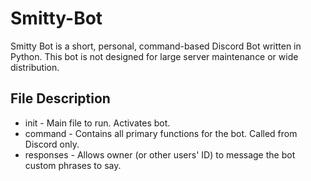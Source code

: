 # Smitty-Bot
Smitty Bot is a short, personal, command-based Discord Bot written in Python. This bot is not designed for large server maintenance or wide distribution.  

## File Description
- init - Main file to run. Activates bot.
- command - Contains all primary functions for the bot. Called from Discord only.
- responses - Allows owner (or other users' ID) to message the bot custom phrases to say.
